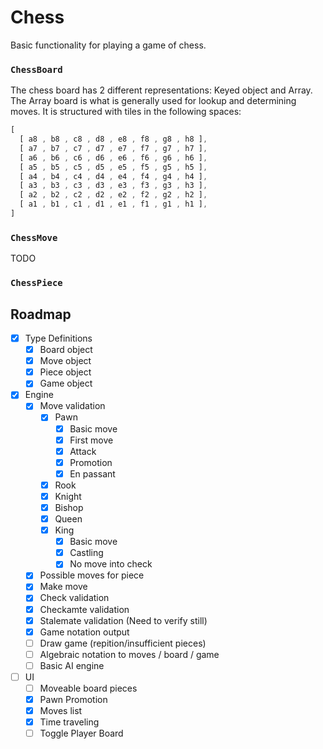 # Chess
Basic functionality for playing a game of chess.

### `ChessBoard`

The chess board has 2 different representations: Keyed object and Array.
The Array board is what is generally used for lookup and determining moves.
It is structured with tiles in the following spaces:

```typescript
[
  [ a8 , b8 , c8 , d8 , e8 , f8 , g8 , h8 ],
  [ a7 , b7 , c7 , d7 , e7 , f7 , g7 , h7 ],
  [ a6 , b6 , c6 , d6 , e6 , f6 , g6 , h6 ],
  [ a5 , b5 , c5 , d5 , e5 , f5 , g5 , h5 ],
  [ a4 , b4 , c4 , d4 , e4 , f4 , g4 , h4 ],
  [ a3 , b3 , c3 , d3 , e3 , f3 , g3 , h3 ],
  [ a2 , b2 , c2 , d2 , e2 , f2 , g2 , h2 ],
  [ a1 , b1 , c1 , d1 , e1 , f1 , g1 , h1 ],
]
```

### `ChessMove`

TODO

### `ChessPiece`

## Roadmap
- [x] Type Definitions
  - [x] Board object
  - [x] Move object
  - [x] Piece object
  - [x] Game object
- [x] Engine
  - [x] Move validation
    - [x] Pawn
      - [x] Basic move
      - [x] First move
      - [x] Attack
      - [x] Promotion
      - [x] En passant
    - [x] Rook
    - [x] Knight
    - [x] Bishop
    - [x] Queen
    - [x] King
      - [x] Basic move
      - [x] Castling
      - [x] No move into check
  - [x] Possible moves for piece
  - [x] Make move
  - [x] Check validation
  - [x] Checkamte validation
  - [x] Stalemate validation (Need to verify still)
  - [x] Game notation output
  - [ ] Draw game (repition/insufficient pieces)
  - [ ] Algebraic notation to moves / board / game
  - [ ] Basic AI engine
- [ ] UI
  - [ ] Moveable board pieces
  - [x] Pawn Promotion
  - [x] Moves list
  - [x] Time traveling
  - [ ] Toggle Player Board